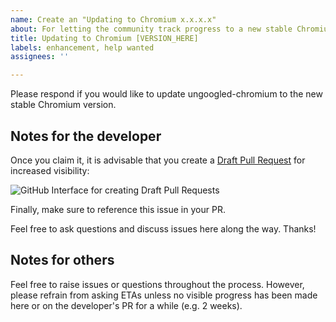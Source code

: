 ```yaml
---
name: Create an "Updating to Chromium x.x.x.x"
about: For letting the community track progress to a new stable Chromium
title: Updating to Chromium [VERSION_HERE]
labels: enhancement, help wanted
assignees: ''

---
```


Please respond if you would like to update ungoogled-chromium to the new stable Chromium version.

## Notes for the developer

Once you claim it, it is advisable that you create a [Draft Pull Request](https://help.github.com/en/github/collaborating-with-issues-and-pull-requests/about-pull-requests#draft-pull-requests) for increased visibility:

![GitHub Interface for creating Draft Pull Requests](https://help.github.com/assets/images/help/pull_requests/pullrequest-send.png)

Finally, make sure to reference this issue in your PR.

Feel free to ask questions and discuss issues here along the way. Thanks!

## Notes for others

Feel free to raise issues or questions throughout the process. However, please refrain from asking ETAs unless no visible progress has been made here or on the developer's PR for a while (e.g. 2 weeks).

